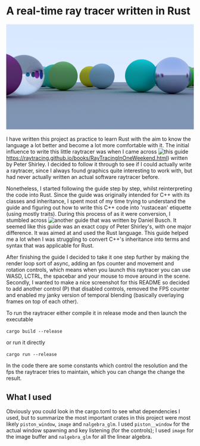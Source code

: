 # A real-time ray tracer written in Rust

![](https://github.com/Ancientkingg/rust-raytracer/blob/master/picture.png?raw=true)

I have written this project as practice to learn Rust with the aim to know the language a lot better and become a lot more comfortable with it. The initial influence to write this little raytracer was when I came across ![this guide]()https://raytracing.github.io/books/RayTracingInOneWeekend.html) written by Peter Shirley. I decided to follow it through to see if I could actually write a raytracer, since I always found graphics quite interesting to work with, but had never actually written an actual software raytracer before.

Nonetheless, I started following the guide step by step, whilst reinterpreting the code into Rust. Since the guide was originally intended for C++ with its classes and inheritance, I spent most of my time trying to understand the guide and figuring out how to write this C++ code into 'rustacean' etiquette (using mostly traits). During this process of as it were conversion, I stumbled across ![another guide](https://misterdanb.github.io/raytracinginrust/) that was written by Daniel Busch. It seemed like this guide was an exact copy of Peter Shirley's, with one major difference. It was aimed at and used the Rust language. This guide helped me a lot when I was struggling to convert C++'s inheritance into terms and syntax that was applicable for Rust.



After finishing the guide I decided to take it one step further by making the render loop sort of async, adding an fps counter and movement and rotation controls, which means when you launch this raytracer you can use WASD, LCTRL, the spacebar and your mouse to move around in the scene. Secondly, I wanted to make a nice screenshot for this README so decided to add another control (P) that disabled controls, removed the FPS counter and enabled my janky version of temporal blending (basically overlaying frames on top of each other).

To run the raytracer either compile it in release mode and then launch the executable

`cargo build --release`

or run it directly

`cargo run --release`



In the code there are some constants which control the resolution and the fps the raytracer tries to maintain, which you can change the change the result.

## What I used

Obviously you could look in the cargo.toml to see what dependencies I used, but to summarize the most important crates in this project were most likely `piston_window`, `image` and `nalgebra_glm`. I used `piston__window` for the actual window spawning and key listening (for the controls); I used `image` for the image buffer and `nalgebra_glm` for all the linear algebra.


